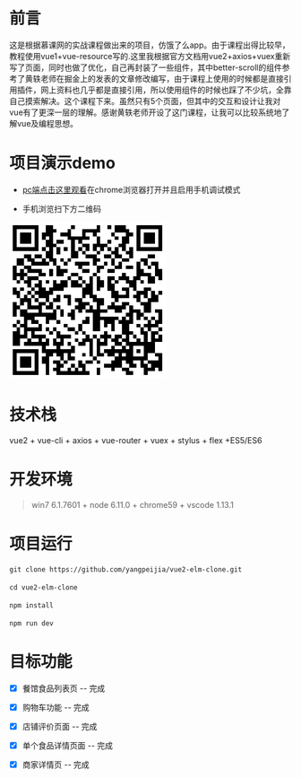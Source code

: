# 前言
这是根据慕课网的实战课程做出来的项目，仿饿了么app。由于课程出得比较早，教程使用vue1+vue-resource写的.这里我根据官方文档用vue2+axios+vuex重新写了页面，同时也做了优化，自己再封装了一些组件，其中better-scroll的组件参考了黄轶老师在掘金上的发表的文章修改编写，由于课程上使用的时候都是直接引用插件，网上资料也几乎都是直接引用，所以使用组件的时候也踩了不少坑，全靠自己摸索解决。这个课程下来。虽然只有5个页面，但其中的交互和设计让我对vue有了更深一层的理解。感谢黄轶老师开设了这门课程，让我可以比较系统地了解vue及编程思想。

# 项目演示demo
- [pc端点击这里观看](https://yangpeijia.github.io/vue2-elm-clone/#/goods)在chrome浏览器打开并且启用手机调试模式

- 手机浏览扫下方二维码  

![img](https://github.com/yangpeijia/vue2-elm-clone/blob/master/%E9%A1%B9%E7%9B%AE%E6%88%AA%E5%9B%BE/%E4%BA%8C%E7%BB%B4%E7%A0%81.png)

# 技术栈
vue2 + vue-cli + axios + vue-router + vuex + stylus + flex +ES5/ES6

# 开发环境
  >win7 6.1.7601 + node 6.11.0 + chrome59 +  vscode 1.13.1

# 项目运行
```
git clone https://github.com/yangpeijia/vue2-elm-clone.git  

cd vue2-elm-clone

npm install  

npm run dev
```
# 目标功能
- [x] 餐馆食品列表页 -- 完成
- [x] 购物车功能 -- 完成
- [x] 店铺评价页面 -- 完成
- [x] 单个食品详情页面 -- 完成
- [x] 商家详情页 -- 完成



  


